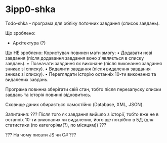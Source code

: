 # 3ipp0-shka
Todo-shka - програма для обліку поточних завдання (список завдань).

Що зроблено:
- Архітектура (?)

Що НЕ зроблено:
Користувач повинен мати змогу:
•	Додавати нові завдання (після додавання завдання воно з'являється в списку завдань).
•	Позначати завдання як виконане (після виконання завдання зникає зі списку).
•	Видалити завдання (після видалення завдання зникає зі списку).
•	Переглядати історію останніх 10-ти виконаних та видалених завдань.

Програма повинна зберігати свій стан, тобто після перезапуску списки завдань та історія повинні відновитись.

Сховище даних обирається самостійно (Database, XML, JSON).

Запитання:
??? Після того як завдання вийшло з історії, тобто вже не в останніх 10-ти виконаних чи видалених, його ще потрібно в БД (для статистики (по категоріям(?), по місяцям)) ???

??? На чому писати JS чи C# ???
